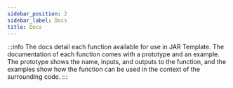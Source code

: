 ```yaml
---
sidebar_position: 2
sidebar_label: Docs
title: Docs
---
```


:::info
The docs detail each function available for use in JAR Template. The documentation of each function comes with a prototype and an example. The prototype shows the name, inputs, and outputs to the function, and the examples show how the function can be used in the context of the surrounding code.
:::